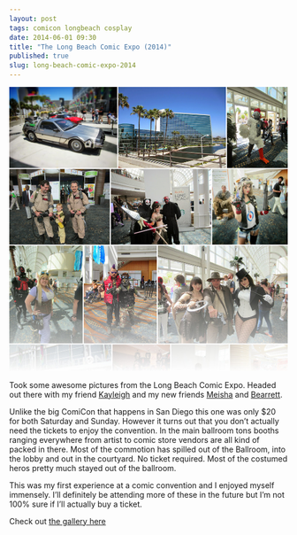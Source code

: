 ```yaml
---
layout: post
tags: comicon longbeach cosplay
date: 2014-06-01 09:30
title: "The Long Beach Comic Expo (2014)"
published: true
slug: long-beach-comic-expo-2014
---
```

![The Long Beach Comic Expo (2014)](/images/2014-comicexpo.jpg)

Took some awesome pictures from the Long Beach Comic Expo.  Headed out there with my friend [Kayleigh](https://www.facebook.com/dkayleigh) and my new friends [Meisha](https://www.facebook.com/MeishaMock) and [Bearrett](https://www.facebook.com/bearrett.pemberton).

Unlike the big ComiCon that happens in San Diego this one was only $20 for both Saturday and Sunday.  However it turns out that you don’t actually need the tickets to enjoy the convention.  In the main ballroom tons booths ranging everywhere from artist to comic store vendors are all kind of packed in there.  Most of the commotion has spilled out of the Ballroom, into the lobby and out in the courtyard.  No ticket required.  Most of the costumed heros pretty much stayed out of the ballroom.

This was my first experience at a comic convention and I enjoyed myself immensely.  I’ll definitely be attending more of these in the future but I’m not 100% sure if I’ll actually buy a ticket.

Check out [the gallery here](https://goo.gl/photos/jWpEPQAo99fmfqBe8)
